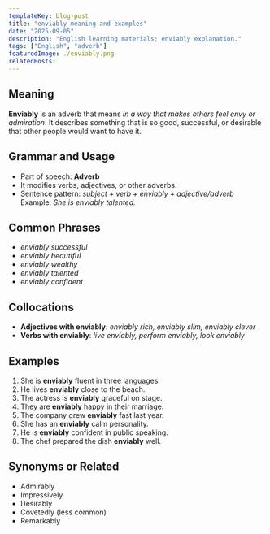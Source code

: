 ```yaml
---
templateKey: blog-post
title: "enviably meaning and examples"
date: "2025-09-05"
description: "English learning materials; enviably explanation."
tags: ["English", "adverb"]
featuredImage: ./enviably.png
relatedPosts:
---
```


## Meaning

**Enviably** is an adverb that means _in a way that makes others feel envy or admiration_. It describes something that is so good, successful, or desirable that other people would want to have it.

## Grammar and Usage

- Part of speech: **Adverb**
- It modifies verbs, adjectives, or other adverbs.
- Sentence pattern:
  _subject + verb + enviably + adjective/adverb_
  Example: _She is enviably talented._

## Common Phrases

- _enviably successful_
- _enviably beautiful_
- _enviably wealthy_
- _enviably talented_
- _enviably confident_

## Collocations

- **Adjectives with enviably**: _enviably rich, enviably slim, enviably clever_
- **Verbs with enviably**: _live enviably, perform enviably, look enviably_

## Examples

1. She is **enviably** fluent in three languages.
2. He lives **enviably** close to the beach.
3. The actress is **enviably** graceful on stage.
4. They are **enviably** happy in their marriage.
5. The company grew **enviably** fast last year.
6. She has an **enviably** calm personality.
7. He is **enviably** confident in public speaking.
8. The chef prepared the dish **enviably** well.

## Synonyms or Related

- Admirably
- Impressively
- Desirably
- Covetedly (less common)
- Remarkably
